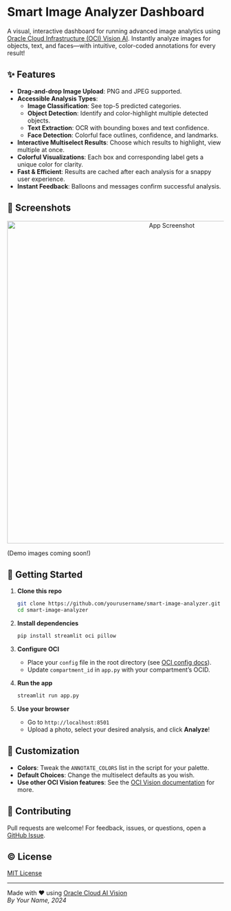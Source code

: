 # Smart Image Analyzer Dashboard

A visual, interactive dashboard for running advanced image analytics using [Oracle Cloud Infrastructure (OCI) Vision AI](https://docs.oracle.com/en-us/iaas/Content/ai-vision/home.htm). Instantly analyze images for objects, text, and faces—with intuitive, color-coded annotations for every result!

## ✨ Features

- **Drag-and-drop Image Upload**: PNG and JPEG supported.
- **Accessible Analysis Types**:
  - **Image Classification**: See top-5 predicted categories.
  - **Object Detection**: Identify and color-highlight multiple detected objects.
  - **Text Extraction**: OCR with bounding boxes and text confidence.
  - **Face Detection**: Colorful face outlines, confidence, and landmarks.
- **Interactive Multiselect Results**: Choose which results to highlight, view multiple at once.
- **Colorful Visualizations**: Each box and corresponding label gets a unique color for clarity.
- **Fast & Efficient**: Results are cached after each analysis for a snappy user experience.
- **Instant Feedback**: Balloons and messages confirm successful analysis.

## 📸 Screenshots

<p align="center">
  <img src="https://user-images.githubusercontent.com/yourusername/yourrepo/image_preview.png" width="750" alt="App Screenshot">
</p>

(Demo images coming soon!)

## 🚀 Getting Started

1. **Clone this repo**

    ```bash
    git clone https://github.com/yourusername/smart-image-analyzer.git
    cd smart-image-analyzer
    ```

2. **Install dependencies**
    ```bash
    pip install streamlit oci pillow
    ```

3. **Configure OCI**
    - Place your `config` file in the root directory (see [OCI config docs](https://docs.oracle.com/en-us/iaas/Content/API/SDKDocs/pythonsdkconfig.htm)).
    - Update `compartment_id` in `app.py` with your compartment’s OCID.

4. **Run the app**
    ```bash
    streamlit run app.py
    ```

5. **Use your browser**  
    - Go to `http://localhost:8501`
    - Upload a photo, select your desired analysis, and click **Analyze**!

## 🧩 Customization

- **Colors**: Tweak the `ANNOTATE_COLORS` list in the script for your palette.
- **Default Choices**: Change the multiselect defaults as you wish.
- **Use other OCI Vision features**: See the [OCI Vision documentation](https://docs.oracle.com/en-us/iaas/Content/ai-vision/home.htm) for more.

## 🤝 Contributing

Pull requests are welcome! For feedback, issues, or questions, open a [GitHub Issue](https://github.com/yourusername/smart-image-analyzer/issues).

## © License

[MIT License](LICENSE)

---

Made with ❤️ using [Oracle Cloud AI Vision](https://docs.oracle.com/en-us/iaas/Content/ai-vision/home.htm)  
_By Your Name, 2024_
